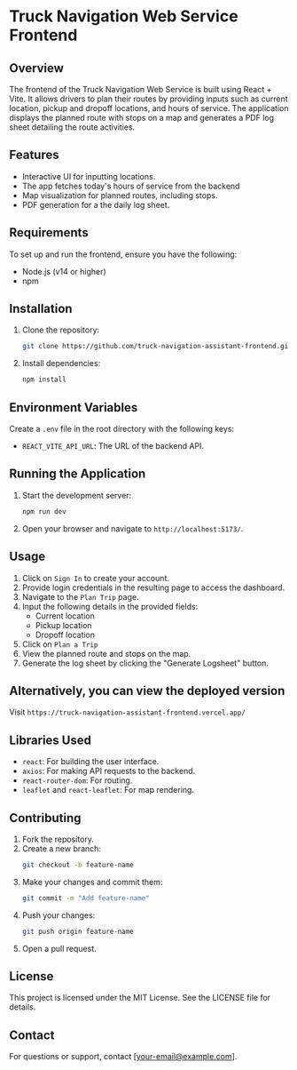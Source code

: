 # Truck Navigation Web Service Frontend

## Overview
The frontend of the Truck Navigation Web Service is built using React + Vite. It allows drivers to plan their routes by providing inputs such as current location, pickup and dropoff locations, and hours of service. The application displays the planned route with stops on a map and generates a PDF log sheet detailing the route activities.

## Features
- Interactive UI for inputting locations.
- The app fetches today's hours of service from the backend
- Map visualization for planned routes, including stops.
- PDF generation for a the daily log sheet.

## Requirements
To set up and run the frontend, ensure you have the following:

- Node.js (v14 or higher)
- npm

## Installation
1. Clone the repository:
   ```bash
   git clone https://github.com/truck-navigation-assistant-frontend.git
   ```
2. Install dependencies:
   ```bash
   npm install
   ```

## Environment Variables
Create a `.env` file in the root directory with the following keys:

- `REACT_VITE_API_URL`: The URL of the backend API.

## Running the Application
1. Start the development server:
   ```bash
   npm run dev
   ```
2. Open your browser and navigate to `http://localhost:5173/`.

## Usage
1. Click on `Sign In` to create your account.
2. Provide login credentials in the resulting page to access the dashboard.
3. Navigate to the `Plan Trip` page.
4. Input the following details in the provided fields:
   - Current location
   - Pickup location
   - Dropoff location
5. Click on `Plan a Trip`
6. View the planned route and stops on the map.
7. Generate the log sheet by clicking the "Generate Logsheet" button.

## Alternatively, you can view the deployed version
Visit `https://truck-navigation-assistant-frontend.vercel.app/`

## Libraries Used
- `react`: For building the user interface.
- `axios`: For making API requests to the backend.
- `react-router-dom`: For routing.
- `leaflet` and `react-leaflet`: For map rendering.

## Contributing
1. Fork the repository.
2. Create a new branch:
   ```bash
   git checkout -b feature-name
   ```
3. Make your changes and commit them:
   ```bash
   git commit -m "Add feature-name"
   ```
4. Push your changes:
   ```bash
   git push origin feature-name
   ```
5. Open a pull request.

## License
This project is licensed under the MIT License. See the LICENSE file for details.

## Contact
For questions or support, contact [your-email@example.com].


